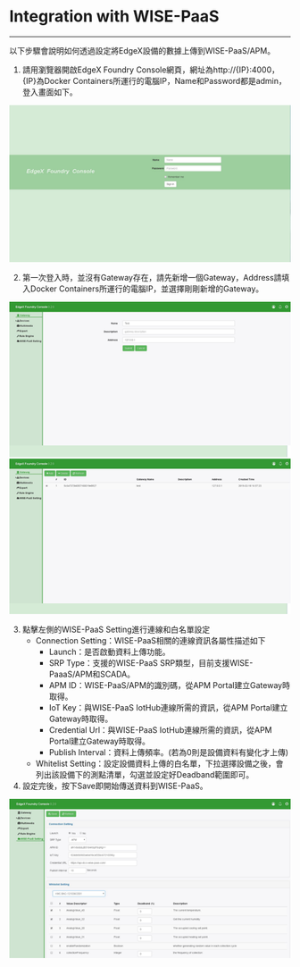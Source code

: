 # Integration with WISE-PaaS

---

以下步驟會說明如何透過設定將EdgeX設備的數據上傳到WISE-PaaS/APM。

1. 請用瀏覽器開啟EdgeX Foundry Console網頁，網址為http://{IP}:4000，{IP}為Docker Containers所運行的電腦IP，Name和Password都是admin，登入畫面如下。

![](/assets/login.png)

2. 第一次登入時，並沒有Gateway存在，請先新增一個Gateway，Address請填入Docker Containers所運行的電腦IP，並選擇剛剛新增的Gateway。

![](/assets/gateway1.png)
![](/assets/gateway2.png)

3. 點擊左側的WISE-PaaS Setting進行連線和白名單設定
   * Connection Setting：WISE-PaaS相關的連線資訊各屬性描述如下
      * Launch：是否啟動資料上傳功能。
      * SRP Type：支援的WISE-PaaS SRP類型，目前支援WISE-PaaaS/APM和SCADA。
      * APM ID：WISE-PaaS/APM的識別碼，從APM Portal建立Gateway時取得。
      * IoT Key：與WISE-PaaS IotHub連線所需的資訊，從APM Portal建立Gateway時取得。
      * Credential Url：與WISE-PaaS IotHub連線所需的資訊，從APM Portal建立Gateway時取得。
      * Publish Interval：資料上傳頻率。\(若為0則是設備資料有變化才上傳\)
   * Whitelist Setting：設定設備資料上傳的白名單，下拉選擇設備之後，會列出該設備下的測點清單，勾選並設定好Deadband範圍即可。
4. 設定完後，按下Save即開始傳送資料到WISE-PaaS。

![](/assets/complete.png)







